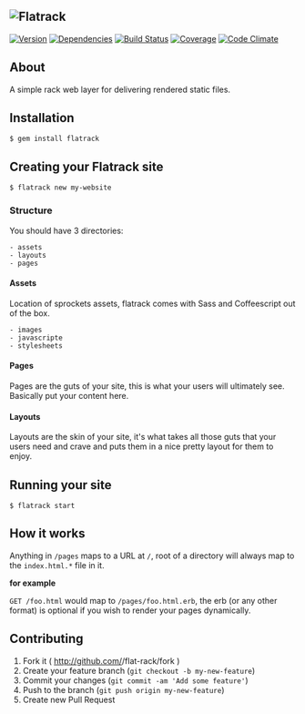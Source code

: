 ![Flatrack](https://raw.github.com/jwaldrip/flatrack/master/logo.png)
--

[![Version](http://allthebadges.io/jwaldrip/flatrack/badge_fury.png)](http://allthebadges.io/jwaldrip/flatrack/badge_fury)
[![Dependencies](http://allthebadges.io/jwaldrip/flatrack/gemnasium.png)](http://allthebadges.io/jwaldrip/flatrack/gemnasium)
[![Build Status](http://allthebadges.io/jwaldrip/flatrack/travis.png?1)](http://allthebadges.io/jwaldrip/flatrack/travis)
[![Coverage](http://allthebadges.io/jwaldrip/flatrack/coveralls.png)](http://allthebadges.io/jwaldrip/flatrack/coveralls)
[![Code Climate](http://allthebadges.io/jwaldrip/flatrack/code_climate.png)](http://allthebadges.io/jwaldrip/flatrack/code_climate)

## About
A simple rack web layer for delivering rendered static files.

## Installation

    $ gem install flatrack

## Creating your Flatrack site

    $ flatrack new my-website
    
### Structure

You should have 3 directories:

    - assets
    - layouts
    - pages
    
#### Assets
Location of sprockets assets, flatrack comes with Sass and Coffeescript out of the box.

    - images
    - javascripte
    - stylesheets
    
#### Pages
Pages are the guts of your site, this is what your users will ultimately see. Basically put your content here.

#### Layouts
Layouts are the skin of your site, it's what takes all those guts that your users need and crave and puts them in a nice pretty layout for them to enjoy.
    
## Running your site

    $ flatrack start
    
## How it works

Anything in `/pages` maps to a URL at `/`, root of a directory will always map to the `index.html.*` file in it.

**for example**

`GET /foo.html` would map to `/pages/foo.html.erb`, the erb (or any other format) is optional if you wish to render your pages dynamically.

## Contributing

1. Fork it ( http://github.com/<my-github-username>/flat-rack/fork )
2. Create your feature branch (`git checkout -b my-new-feature`)
3. Commit your changes (`git commit -am 'Add some feature'`)
4. Push to the branch (`git push origin my-new-feature`)
5. Create new Pull Request
